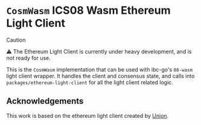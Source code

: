 # `CosmWasm` ICS08 Wasm Ethereum Light Client

> [!CAUTION]
> ⚠ The Ethereum Light Client is currently under heavy development, and is not ready for use.

This is the `CosmWasm` implementation that can be used with ibc-go's `08-wasm` light client wrapper. 
It handles the client and consensus state, and calls into `packages/ethereum-light-client` for all the light client related logic.

## Acknowledgements

This work is based on the ethereum light client created by [Union](http://github.com/unionlabs/union/).
